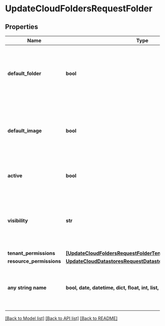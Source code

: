 # UpdateCloudFoldersRequestFolder


## Properties
Name | Type | Description | Notes
------------ | ------------- | ------------- | -------------
**default_folder** | **bool** |  | [optional]  if omitted the server will use the default value of False
**default_image** | **bool** |  | [optional]  if omitted the server will use the default value of False
**active** | **bool** | Activate &#x60;true&#x60; or disable &#x60;false&#x60; the folder | [optional] 
**visibility** | **str** | Setting &#x60;private&#x60; or &#x60;public&#x60; | [optional]  if omitted the server will use the default value of "private"
**tenant_permissions** | [**[UpdateCloudFoldersRequestFolderTenantPermissionsInner]**](UpdateCloudFoldersRequestFolderTenantPermissionsInner.md) |  | [optional] 
**resource_permissions** | [**UpdateCloudDatastoresRequestDatastoreResourcePermissions**](UpdateCloudDatastoresRequestDatastoreResourcePermissions.md) |  | [optional] 
**any string name** | **bool, date, datetime, dict, float, int, list, str, none_type** | any string name can be used but the value must be the correct type | [optional]

[[Back to Model list]](../README.md#documentation-for-models) [[Back to API list]](../README.md#documentation-for-api-endpoints) [[Back to README]](../README.md)


